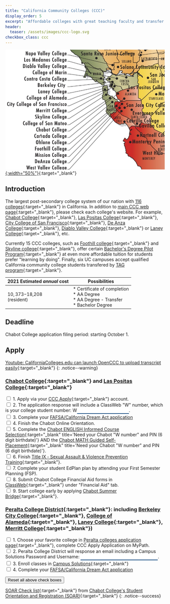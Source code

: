 ```yaml
---
title: "California Community Colleges (CCC)"
display_order: 5
excerpt: "Affordable colleges with great teaching faculty and transfer opportunities"
header:
  teaser: /assets/images/ccc-logo.svg
checkbox_class: ccc
---
```

[![California Community Colleges the in Bay area](/assets/images/ccc-campuses.jpg){:width="50%"}](https://upload.wikimedia.org/wikipedia/en/3/39/Student_Senate_Regions_Map.pdf){:target="_blank"}
## Introduction
The largest post-secondary college system of our nation with [116 colleges](https://en.wikipedia.org/wiki/List_of_California_Community_Colleges_by_enrollment){:target="_blank"} in California. In addition to 
[main CCC web page](https://www.cccco.edu/){:target="_blank"}, please check each college's website. For example, [Chabot College](https://www.chabotcollege.edu/){:target="_blank"}, [Las Positas College](http://www.laspositascollege.edu){:target="_blank"}, [City College of San Francisco](https://www.ccsf.edu/){:target="_blank"}, [De Anza College](https://www.deanza.edu/){:target="_blank"}, [Diablo Valley College](https://www.dvc.edu/){:target="_blank"} or [Laney College](https://laney.edu/){:target="_blank"}, etc.

Currently 15 CCC colleges, such as [Foothill college](https://www.foothill.edu/dentalhygiene/){:target="_blank"} and [Skyline college](https://skylinecollege.edu/respiratorycarebachelors/){:target="_blank"}, offer certain [Bachelor's Degree Pilot Program](https://www.cccco.edu/About-Us/Chancellors-Office/Divisions/Educational-Services-and-Support/What-we-do/Curriculum-and-Instruction-Unit/Curriculum/Baccalaureate-Degree-Pilot-Program){:target="_blank"} at even more affordable tuition for students prefer "learning by doing". Finally, six UC campuses accept qualified California community college students transfered by [TAG program](https://admission.universityofcalifornia.edu/admission-requirements/transfer-requirements/uc-transfer-programs/transfer-admission-guarantee-tag.html){:target="_blank"}.

| 2021 Estimated <strong><em>annual</em></strong> cost| Possibilities | 
| ------------------------------------------------- | ----------------------------| 
|$10,373 -$18,208<br>(resident)|* Certificate of completion<br>* AA Degree<br>* AA Degree - Transfer<br>* Bachelor Degree|

## Deadline
Chabot College application filing period:  starting October 1.

## Apply
[Youtube: CaliforniaColleges.edu can launch OpenCCC to upload transcript easily](https://youtu.be/3U3nQBMSxzw){:target="_blank"}
{: .notice--warning}

### [Chabot College](https://www.opencccapply.net/cccapply-welcome?cccMisCode=482){:target="_blank"} and [Las Positas College](http://www.laspositascollege.edu/admissions/index.php){:target="_blank"}
<input type="checkbox" id="{{page.checkbox_class}}-1" class="persisted"> 1. Apply via your [CCC Apply](https://home.cccapply.org){:target="_blank"} account.
<br>
<input type="checkbox" id="{{page.checkbox_class}}-2" class="persisted"> 2. The application response will include a ClassWeb "W" number, which is your college student number: W<span><input type="text" id="{{page.checkbox_class}}-2i" class="persisted" style="width: 10rem; border: 0; outline: 0; border-bottom: 2px solid #0f477e; border-radius: 0px;"></span>.
<br>
<input type="checkbox" id="{{page.checkbox_class}}-3" class="persisted"> 3. Complete your [FAFSA/California Dream Act application](/colleges/financial-aid-scholarships/)
<br>
<input type="checkbox" id="{{page.checkbox_class}}-4" class="persisted"> 4. Finish the Chabot Online Orientation.
<br>
<input type="checkbox" id="{{page.checkbox_class}}-5" class="persisted"> 5. Complete the [Chabot ENGLISH Informed Course Selection](http://www.chabotcollege.edu/counseling/assessment/docs/english%20informed%20course%20selection%20steps.pdf){:target="_blank" title='Need your Chabot "W number" and PIN (6 digit birthdate)'} AND the [Chabot MATH Guided Self-Placement](http://www.chabotcollege.edu/counseling/assessment/docs/math%20guided%20self-placement%20steps.pdf){:target="_blank" title='Need your Chabot "W number" and PIN (6 digit birthdate)'}.
<br>
<input type="checkbox" id="{{page.checkbox_class}}-6" class="persisted"> 6. Finish [Title IX ‐ Sexual Assault & Violence Prevention Training](http://www.chabotcollege.edu/counseling/assessment/docs/title%20ix-student-handout.pdf){:target="_blank"}.
<br>
<input type="checkbox" id="{{page.checkbox_class}}-7" class="persisted"> 7. Complete your student EdPlan plan by attending your First Semester Planning (FSP).
<br>
<input type="checkbox" id="{{page.checkbox_class}}-8" class="persisted"> 8. Submit Chabot College Financial Aid forms in [ClassWeb](https://bw11.clpccd.cc.ca.us){:target="_blank"} under "Financial Aid" tab.
<br>
<input type="checkbox" id="{{page.checkbox_class}}-9" class="persisted"> 9. Start college early by applying [Chabot Summer Bridge](https://www.chabotcollege.edu/student-services/el-centro/summer-bridge.php){:target="_blank"}.


### [Peralta College District](https://home.peralta.edu/apply21){:target="_blank"}: including [Berkeley City College](http://launch.cccmypath.org/mypath/345?authSource=OpenCCC){:target="_blank"}, [College of Alameda](http://launch.cccmypath.org/mypath/341?authSource=OpenCCC){:target="_blank"}, [Laney College](http://launch.cccmypath.org/mypath/343?authSource=OpenCCC){:target="_blank"}, [Merritt College](http://launch.cccmypath.org/mypath/344?authSource=OpenCCC){:target="_blank"})
<input type="checkbox" id="{{page.checkbox_class}}-21" class="persisted"> 1. Choose your favorite college in [Peralta colleges application page](https://home.peralta.edu/apply21){:target="_blank"}, complete CCC Apply Application on MyPath.
<br>
<input type="checkbox" id="{{page.checkbox_class}}-22" class="persisted"> 2. Peralta College District will response an email including a Campus Solutions Password and Username: <span><input type="text" id="{{page.checkbox_class}}-22i" class="persisted" style="width: 15rem; border: 0; outline: 0; border-bottom: 2px solid #0f477e; border-radius: 0px;"></span>.
<br>
<input type="checkbox" id="{{page.checkbox_class}}-23" class="persisted"> 3. Enroll classes in [Campus Solutions](https://sa.peralta.edu/psp/PCCDCPRD/?cmd=login){:target="_blank"}
<br>
<input type="checkbox" id="{{page.checkbox_class}}-24" class="persisted"> 4. Complete your [FAFSA/California Dream Act application](/colleges/financial-aid-scholarships/)
<br>


<button name="clear-checkboxes" class="btn btn--warning" value="ccc">Reset all above check boxes</button>

[SOAR Check list](https://www.chabotcollege.edu/counseling/soar/docs/SOAR%202022%20student%20steps%20handout.pdf){:target="_blank"} from [Chabot College's Student Orientation and Registration (SOAR)](https://www.chabotcollege.edu/counseling/soar/){:target="_blank"}
{: .notice--success}

